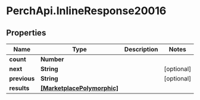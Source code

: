 # PerchApi.InlineResponse20016

## Properties
Name | Type | Description | Notes
------------ | ------------- | ------------- | -------------
**count** | **Number** |  | 
**next** | **String** |  | [optional] 
**previous** | **String** |  | [optional] 
**results** | [**[MarketplacePolymorphic]**](MarketplacePolymorphic.md) |  | 


